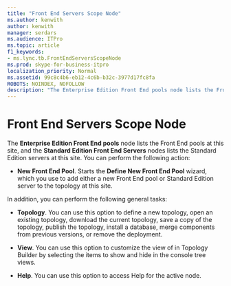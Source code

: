 ```yaml
---
title: "Front End Servers Scope Node"
ms.author: kenwith
author: kenwith
manager: serdars
ms.audience: ITPro
ms.topic: article
f1_keywords:
- ms.lync.tb.FrontEndServersScopeNode
ms.prod: skype-for-business-itpro
localization_priority: Normal
ms.assetid: 99c8c4b6-eb12-4c6b-b32c-3977d17fc8fa
ROBOTS: NOINDEX, NOFOLLOW
description: "The Enterprise Edition Front End pools node lists the Front End pools at this site, and the Standard Edition Front End Servers nodes lists the Standard Edition servers at this site. You can perform the following action:"
---
```


# Front End Servers Scope Node
 
The **Enterprise Edition Front End pools** node lists the Front End pools at this site, and the **Standard Edition Front End Servers** nodes lists the Standard Edition servers at this site. You can perform the following action:
  
- **New Front End Pool**. Starts the **Define New Front End Pool** wizard, which you use to add either a new Front End pool or Standard Edition server to the topology at this site.
    
In addition, you can perform the following general tasks:
  
- **Topology**. You can use this option to define a new topology, open an existing topology, download the current topology, save a copy of the topology, publish the topology, install a database, merge components from previous versions, or remove the deployment.
    
- **View**. You can use this option to customize the view of in Topology Builder by selecting the items to show and hide in the console tree views.
    
- **Help**. You can use this option to access Help for the active node.
    

